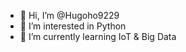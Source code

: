 - 👋 Hi, I’m @Hugoho9229
- 👀 I’m interested in Python
- 🌱 I’m currently learning IoT & Big Data

<!---
Hugoho9229/Hugoho9229 is a ✨ special ✨ repository because its `README.md` (this file) appears on your GitHub profile.
You can click the Preview link to take a look at your changes.
--->
